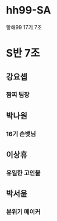 # hh99-SA
항해99 17기 7조

# S반 7조

## 강요셉
### 짬찌 팀장

## 박나원
### 16기 슨뱃님

## 이상휴
### 유일한 고인물

## 박서윤
### 분위기 메이커
